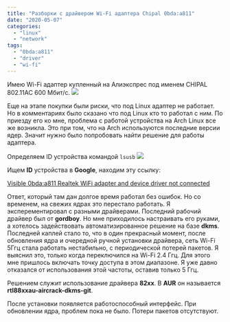 ```yaml
---
title: "Разборки с драйвером Wi-Fi адаптера Chipal 0bda:a811"
date: "2020-05-07"
categories: 
  - "linux"
  - "network"
tags: 
  - "0bda:a811"
  - "driver"
  - "wi-fi"
---
```

Имею Wi-Fi адаптер купленный на Алиэкспрес под именем CHIPAL 802.11AC 600 Мбит/с.
![](/hugoshell/images/2020/05/chipal.png)

Еще на этапе покупки были риски, что под Linux адаптер не работает. Но в комментариях было сказано что под Linux кто то работал с ним.
По приезду его ко мне, проблема с работой устройства на Arch Linux все же возникла.
Это при том, что на Arch используются последние версии ядер. Значит нужно было попробовать найти решение для работы адаптера.

Определяем ID устройства командой `lsusb`
![](/hugoshell/images/2020/05/lsusb.png)

Ищем **ID** устройства в **Google**, находим эту ссылку:

[Visible 0bda:a811 Realtek WiFi adapter and device driver not connected](https://askubuntu.com/questions/1035069/visible-0bdaa811-realtek-wifi-adapter-and-i-believe-installed-device-driver-n)

Ответ, который там дан долгое время работал без ошибок. Но со временем, на свежих ядрах это перестало работать. Я эксперементировал с разными драйверами. Последний рабочий драйвер был от **gordboy**. Но мне приходилось настраивать его руками, а хотелось задействовать автоматизированное решение на базе **dkms**. Последней каплей стало то, что в один прекрасный момент, после обновления ядра и очередной ручной установки драйвера, сеть Wi-Fi 5Ггц стала работать нестабильно, с периодической потерей пакетов. Я выяснил это, только когда переключился на Wi-Fi 2.4 Ггц. Для этого мне пришлось включать точку доступа в этом диапазоне. Я уже давно отказался от использования этой частоты, оставив только 5 Ггц.

Решением служит использование драйвера **82xx**. В **AUR** он называется **rtl88xxau-aircrack-dkms-git**.

После установки появляется работоспособный интерфейс. При обновлении ядра, проблем пока не было. Потери пакетов отсутствуют.
